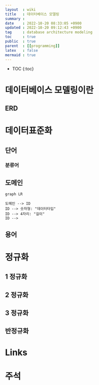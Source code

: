 ```yaml
---
layout  : wiki
title   : 데이터베이스 모델링
summary : 
date    : 2022-10-20 08:33:05 +0900
updated : 2022-10-20 09:12:43 +0900
tag     : database architecture modeling
toc     : true
public  : true
parent  : [[programming]]
latex   : false
mermaid : true
---
```

* TOC
{:toc}

# 데이터베이스 모델링이란
## ERD

# 데이터표준화

## 단어

### 분류어

## 도메인
```mermaid
graph LR

도메인 --> ID
ID --> 숫자형: "데이터타입"
ID --> 4자리: "길이"
ID --> 
```

## 용어

# 정규화

## 1 정규화

## 2 정규화

## 3 정규화

## 반정규화


# Links

# 주석
